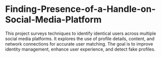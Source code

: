 # Finding-Presence-of-a-Handle-on-Social-Media-Platform
This project surveys techniques to identify identical users across multiple social media platforms. It explores the use of profile details, content, and network connections for accurate user matching. The goal is to improve identity management, enhance user experience, and detect fake profiles.
